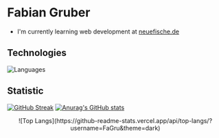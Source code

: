   # Fabian Gruber
  
 * I'm currently learning web development at [neuefische.de](https://www.neuefische.de/)


 
 ## Technologies

![Languages](https://user-images.githubusercontent.com/95469432/161282557-045fed1a-cb0d-4d04-a91e-3668e2218bf7.png)

## Statistic

[![GitHub Streak](https://github-readme-streak-stats.herokuapp.com/?user=FaGru&theme=dark)](https://git.io/streak-stats) [![Anurag's GitHub stats](https://github-readme-stats.vercel.app/api?username=FaGru&show_icons=true&theme=dark)](https://github.com/anuraghazra/github-readme-stats)

<div align="center">![Top Langs](https://github-readme-stats.vercel.app/api/top-langs/?username=FaGru&theme=dark)</div> 
